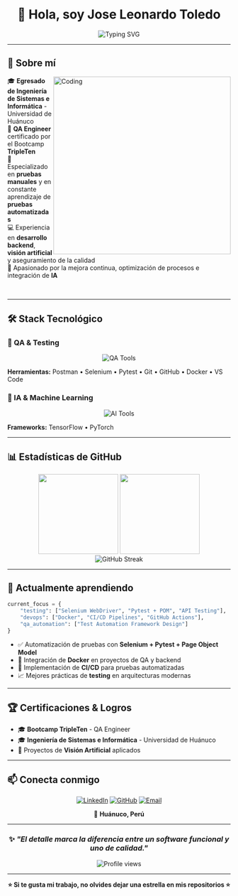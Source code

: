 <div align="center">

# 👋 Hola, soy Jose Leonardo Toledo

<img src="https://readme-typing-svg.demolab.com?font=Fira+Code&size=22&duration=3000&pause=1000&color=2E9EF7&center=true&vCenter=true&width=800&lines=QA+Engineer;Especializado+en+Testing+Manual+y+Automatizado;Apasionado+por+la+Calidad+del+Software" alt="Typing SVG" />

</div>

---

## 🚀 Sobre mí

<img align="right" alt="Coding" width="400" src="https://user-images.githubusercontent.com/74038190/229223263-cf2e4b07-2615-4f87-9c38-e37600f8381a.gif">

🎓 **Egresado de Ingeniería de Sistemas e Informática** - Universidad de Huánuco  
🧪 **QA Engineer** certificado por el Bootcamp **TripleTen**  
💼 Especializado en **pruebas manuales** y en constante aprendizaje de **pruebas automatizadas**  
💻 Experiencia en **desarrollo backend**, **visión artificial** y aseguramiento de la calidad  
🚀 Apasionado por la mejora continua, optimización de procesos e integración de **IA**

<br clear="right"/>

---

## 🛠️ Stack Tecnológico

### 🔹 QA & Testing
<p align="center">
  <img src="https://skillicons.dev/icons?i=postman,selenium,git,github,docker,vscode" alt="QA Tools" />
</p>

**Herramientas:** Postman • Selenium • Pytest • Git • GitHub • Docker • VS Code

### 🔹 IA & Machine Learning
<p align="center">
  <img src="https://skillicons.dev/icons?i=tensorflow,pytorch" alt="AI Tools" />
</p>

**Frameworks:** TensorFlow • PyTorch

---

## 📊 Estadísticas de GitHub

<div align="center">
  <img height="180em" src="https://github-readme-stats.vercel.app/api?username=byjoseleonardo&show_icons=true&theme=tokyonight&include_all_commits=true&count_private=true"/>
  <img height="180em" src="https://github-readme-stats.vercel.app/api/top-langs/?username=byjoseleonardo&layout=compact&langs_count=8&theme=tokyonight"/>
</div>

<div align="center">
  <img src="https://github-readme-streak-stats.herokuapp.com/?user=byjoseleonardo&theme=tokyonight" alt="GitHub Streak" />
</div>

---

## 🌱 Actualmente aprendiendo

```python
current_focus = {
    "testing": ["Selenium WebDriver", "Pytest + POM", "API Testing"],
    "devops": ["Docker", "CI/CD Pipelines", "GitHub Actions"],
    "qa_automation": ["Test Automation Framework Design"]
}
```

- ✅ Automatización de pruebas con **Selenium + Pytest + Page Object Model**
- 🐳 Integración de **Docker** en proyectos de QA y backend
- 🔄 Implementación de **CI/CD** para pruebas automatizadas
- 📈 Mejores prácticas de **testing** en arquitecturas modernas

---

## 🏆 Certificaciones & Logros

- 🎓 **Bootcamp TripleTen** - QA Engineer
- 🎓 **Ingeniería de Sistemas e Informática** - Universidad de Huánuco
- 🔬 Proyectos de **Visión Artificial** aplicados

---

## 📫 Conecta conmigo

<div align="center">

[![LinkedIn](https://img.shields.io/badge/LinkedIn-0077B5?style=for-the-badge&logo=linkedin&logoColor=white)](https://www.linkedin.com/in/jose-leonardo-toledo-cervantes-4b5029282)
[![GitHub](https://img.shields.io/badge/GitHub-100000?style=for-the-badge&logo=github&logoColor=white)](https://github.com/byjoseleonardo)
[![Email](https://img.shields.io/badge/Email-D14836?style=for-the-badge&logo=gmail&logoColor=white)](mailto:leonardocervantest22@gmail.com)

📍 **Huánuco, Perú**

</div>

---

<div align="center">

### ✨ *"El detalle marca la diferencia entre un software funcional y uno de calidad."*

<img src="https://komarev.com/ghpvc/?username=byjoseleonardo&color=blueviolet&style=flat-square&label=Visitas+al+perfil" alt="Profile views" />

</div>

---

<div align="center">

**⭐️ Si te gusta mi trabajo, no olvides dejar una estrella en mis repositorios ⭐️**

</div>
